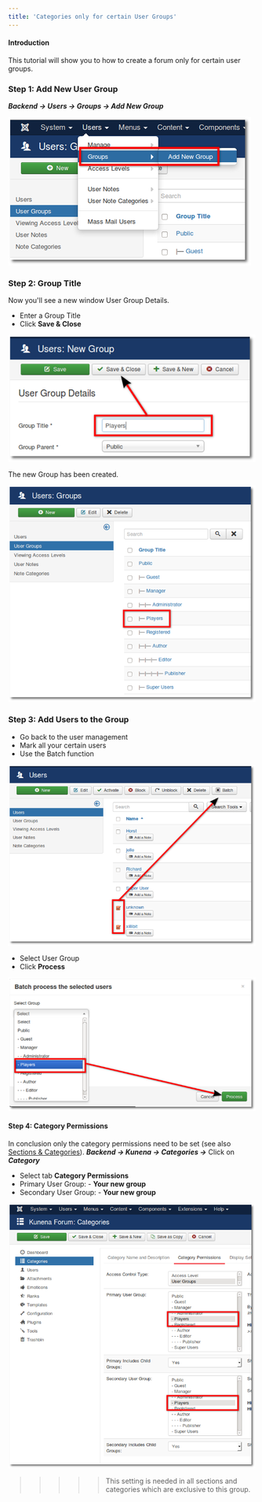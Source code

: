 ```yaml
---
title: 'Categories only for certain User Groups'
---
```


#### Introduction

This tutorial will show you to how to create a forum only for certain user groups.

### Step 1: Add New User Group

**_Backend -> Users -> Groups -> Add New Group_**

![](add_new_group.png)

### Step 2: Group Title

Now you'll see a new window User Group Details.
* Enter a Group Title
* Click **Save & Close**

![](group_title.png)

The new Group has been created.

![](own_user_group.png)

### Step 3: Add Users to the Group

* Go back to the user management
* Mark all your certain users
* Use the Batch function

![](add_users_to_the_group.png)

* Select User Group
* Click **Process**

![](batch_proccess.png)

#### Step 4: Category Permissions

In conclusion only the category permissions need to be set (see also [Sections & Categories](../../setup/sections-categories)).
**_Backend -> Kunena -> Categories ->_** Click on **_Category_**

* Select tab **Category Permissions**
* Primary User Group: - **Your new group**
* Secondary User Group: - **Your new group**

![](category_permissions_343.png)

>>>>> This setting is needed in all sections and categories which are exclusive to this group.